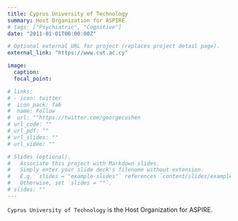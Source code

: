 ```yaml
---
title: Cyprus University of Technology
summary: Host Organization for ASPIRE.
# tags: ["Psychiatric", "Cognitive"]
date: "2011-01-01T00:00:00Z"

# Optional external URL for project (replaces project detail page).
external_link: "https://www.cut.ac.cy"

image:
  caption: 
  focal_point: 

# links:
# - icon: twitter
#  icon_pack: fab
#  name: Follow
#  url: ""https://twitter.com/georgecushen
# url_code: ""
# url_pdf: ""
# url_slides: ""
# url_video: ""

# Slides (optional).
#   Associate this project with Markdown slides.
#   Simply enter your slide deck's filename without extension.
#   E.g. `slides = "example-slides"` references `content/slides/example-slides.md`.
#   Otherwise, set `slides = ""`.
# slides: ""
---
```


`Cyprus University of Technology` is the Host Organization for ASPIRE.